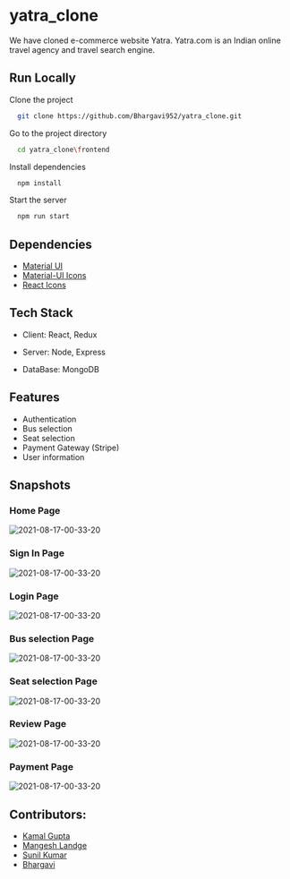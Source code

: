 # yatra_clone


We have cloned e-commerce website Yatra. Yatra.com is an Indian online travel agency and travel search engine.

    
## Run Locally

Clone the project

```bash
  git clone https://github.com/Bhargavi952/yatra_clone.git
```

Go to the project directory
```bash
  cd yatra_clone\frontend
```

Install dependencies

```bash
  npm install
```

Start the server

```bash
  npm run start
```
  
## Dependencies

 - [Material UI](https://material-ui.com/getting-started/installation/)
 - [Material-UI Icons](https://material-ui.com/components/icons/#icons)
 - [React Icons](https://react-icons.github.io/react-icons/)
 
  
## Tech Stack

- Client: React, Redux 

- Server:  Node, Express

- DataBase: MongoDB

  
## Features

- Authentication
- Bus selection
- Seat selection
- Payment Gateway (Stripe)
- User information



## Snapshots
### Home Page


 ![2021-08-17-00-33-20](https://i.imgur.com/KpR7w4l.png)
### Sign In Page
 ![2021-08-17-00-33-20](https://i.imgur.com/ZZvBBMb.png)
### Login Page
 ![2021-08-17-00-33-20](https://i.imgur.com/91RWevL.png)
### Bus selection Page
 ![2021-08-17-00-33-20](https://i.imgur.com/zcQC5jA.png)
### Seat selection Page
 ![2021-08-17-00-33-20](https://i.imgur.com/6o9NF7T.png)
### Review Page
 ![2021-08-17-00-33-20](https://i.imgur.com/UxTG9OS.png)
### Payment Page
 ![2021-08-17-00-33-20](https://i.imgur.com/raVfLSv.png)



## Contributors:
- [Kamal Gupta](https://github.com/kamalgupta97)
- [Mangesh Landge](https://github.com/Mangeshbk)
- [Sunil Kumar](https://github.com/ssunilkkumar)
- [Bhargavi](https://github.com/Bhargavi952)







